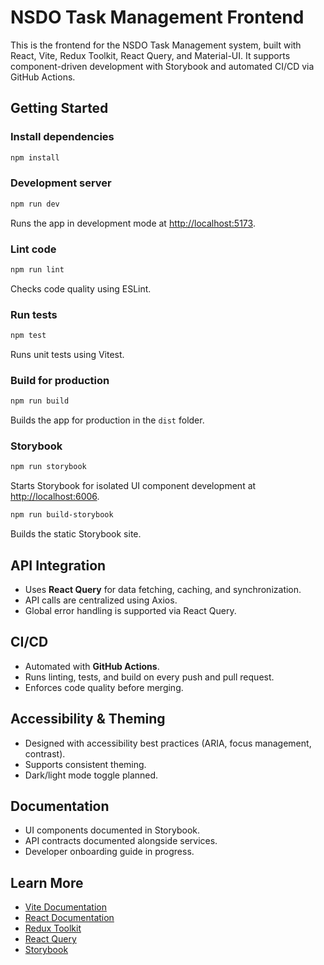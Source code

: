 # NSDO Task Management Frontend

This is the frontend for the NSDO Task Management system, built with React, Vite, Redux Toolkit, React Query, and Material-UI. It supports component-driven development with Storybook and automated CI/CD via GitHub Actions.

## Getting Started

### Install dependencies

```bash
npm install
```

### Development server

```bash
npm run dev
```

Runs the app in development mode at [http://localhost:5173](http://localhost:5173).

### Lint code

```bash
npm run lint
```

Checks code quality using ESLint.

### Run tests

```bash
npm test
```

Runs unit tests using Vitest.

### Build for production

```bash
npm run build
```

Builds the app for production in the `dist` folder.

### Storybook

```bash
npm run storybook
```

Starts Storybook for isolated UI component development at [http://localhost:6006](http://localhost:6006).

```bash
npm run build-storybook
```

Builds the static Storybook site.

## API Integration

- Uses **React Query** for data fetching, caching, and synchronization.
- API calls are centralized using Axios.
- Global error handling is supported via React Query.

## CI/CD

- Automated with **GitHub Actions**.
- Runs linting, tests, and build on every push and pull request.
- Enforces code quality before merging.

## Accessibility & Theming

- Designed with accessibility best practices (ARIA, focus management, contrast).
- Supports consistent theming.
- Dark/light mode toggle planned.

## Documentation

- UI components documented in Storybook.
- API contracts documented alongside services.
- Developer onboarding guide in progress.

## Learn More

- [Vite Documentation](https://vitejs.dev/)
- [React Documentation](https://reactjs.org/)
- [Redux Toolkit](https://redux-toolkit.js.org/)
- [React Query](https://react-query.tanstack.com/)
- [Storybook](https://storybook.js.org/)
